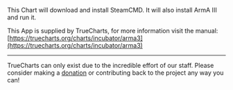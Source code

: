 This Chart will download and install SteamCMD. It will also install ArmA III and run it.

This App is supplied by TrueCharts, for more information visit the manual: [https://truecharts.org/charts/incubator/arma3](https://truecharts.org/charts/incubator/arma3)

---

TrueCharts can only exist due to the incredible effort of our staff.
Please consider making a [donation](https://truecharts.org/about/sponsor) or contributing back to the project any way you can!
